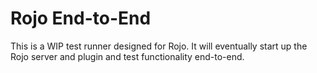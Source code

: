 # Rojo End-to-End
This is a WIP test runner designed for Rojo. It will eventually start up the Rojo server and plugin and test functionality end-to-end.